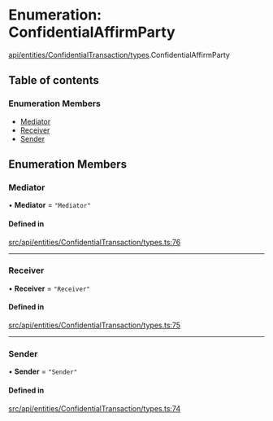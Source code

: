 # Enumeration: ConfidentialAffirmParty

[api/entities/ConfidentialTransaction/types](../wiki/api.entities.ConfidentialTransaction.types).ConfidentialAffirmParty

## Table of contents

### Enumeration Members

- [Mediator](../wiki/api.entities.ConfidentialTransaction.types.ConfidentialAffirmParty#mediator)
- [Receiver](../wiki/api.entities.ConfidentialTransaction.types.ConfidentialAffirmParty#receiver)
- [Sender](../wiki/api.entities.ConfidentialTransaction.types.ConfidentialAffirmParty#sender)

## Enumeration Members

### Mediator

• **Mediator** = ``"Mediator"``

#### Defined in

[src/api/entities/ConfidentialTransaction/types.ts:76](https://github.com/PolymeshAssociation/polymesh-private-sdk/blob/297c67ce/src/api/entities/ConfidentialTransaction/types.ts#L76)

___

### Receiver

• **Receiver** = ``"Receiver"``

#### Defined in

[src/api/entities/ConfidentialTransaction/types.ts:75](https://github.com/PolymeshAssociation/polymesh-private-sdk/blob/297c67ce/src/api/entities/ConfidentialTransaction/types.ts#L75)

___

### Sender

• **Sender** = ``"Sender"``

#### Defined in

[src/api/entities/ConfidentialTransaction/types.ts:74](https://github.com/PolymeshAssociation/polymesh-private-sdk/blob/297c67ce/src/api/entities/ConfidentialTransaction/types.ts#L74)
